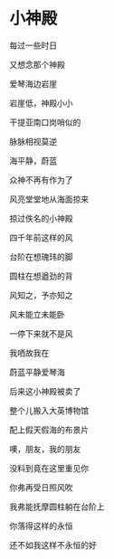    

# 小神殿

每过一些时日

又想念那个神殿

爱琴海边岩崖

岩崖低，神殿小小

干提亚南口岗哨似的

脉脉相视莫逆

海平静，蔚蓝

众神不再有作为了

风亮堂堂地从海面掠来

掠过佚名的小神殿

四千年前这样的风

台阶在想瑰玮的脚

圆柱在想遒劲的背

风知之，予亦知之

风未能立未能卧

一停下来就不是风

我哂故我在

蔚蓝平静爱琴海

后来这小神殿被卖了

整个儿搬入大英博物馆

配上假天假海的布景片

噢，朋友，我的朋友

没料到竟在这里重见你

你弗再受日照风吹

我弗能抚摩圆柱躺在台阶上

你落得这样的永恒

还不如我这样不永恒的好